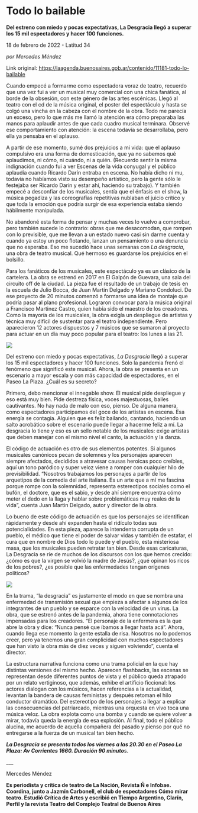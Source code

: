# Todo lo bailable

**Del estreno con miedo y pocas expectativas, La Desgracia llegó a superar los 15 mil espectadores y hacer 100 funciones.**

18 de febrero de 2022 - Latitud 34

_por Mercedes Méndez_

Link original: https://laagenda.buenosaires.gob.ar/contenido/11181-todo-lo-bailable



Cuando empecé a formarme como espectadora voraz de teatro, recuerdo que una vez fui a ver un musical muy comercial con una chica fanática, al borde de la obsesión, con este género de las artes escénicas. Llegó al teatro con el cd de la música original, el poster del espectáculo y hasta se colgó una vincha en la cabeza con el nombre de la obra. Todo me parecía un exceso, pero lo que más me llamó la atención era cómo preparaba las manos para aplaudir antes de que cada cuadro musical terminara. Observé ese comportamiento con atención: la escena todavía se desarrollaba, pero ella ya pensaba en el aplauso.




A partir de ese momento, sumé dos prejuicios a mi vida: que el aplauso compulsivo era una forma de domesticación, que ya no sabemos qué aplaudimos, ni cómo, ni cuándo, ni a quién. (Recuerdo sentir la misma indignación cuando fui a ver Escenas de la vida conyugal y el público aplaudía cuando Ricardo Darín entraba en escena. No había dicho ni mu, todavía no habíamos visto su desempeño artístico, pero la gente sólo le festejaba ser Ricardo Darín y estar ahí, haciendo su trabajo). Y también empecé a desconfiar de los musicales, sentía que el énfasis en el show, la música pegadiza y las coreografías repetitivas nublaban el juicio crítico y que toda la emoción que podría surgir de esa experiencia estaba siendo hábilmente manipulada.




No abandoné esta forma de pensar y muchas veces lo vuelvo a comprobar, pero también sucede lo contrario: obras que me desacomodan, que rompen con lo previsible, que me llevan a un estado nuevo casi sin darme cuenta y cuando ya estoy un poco flotando, lanzan un pensamiento o una denuncia que no esperaba. Eso me sucedió hace unas semanas con *La desgracia*, una obra de teatro musical. Qué hermoso es guardarse los prejuicios en el bolsillo.




Para los fanáticos de los musicales, este espectáculo ya es un clásico de la cartelera. La obra se estrenó en 2017 en El Galpón de Guevara, una sala del circuito off de la ciudad. La pieza fue el resultado de un trabajo de tesis en la escuela de Julio Bocca, de Juan Martin Delgado y Mariano Condoluci. De ese proyecto de 20 minutos comenzó a formarse una idea de montaje que podría pasar al plano profesional. Lograron convocar para la música original a Francisco Martinez Castro, quien había sido el maestro de los creadores. Como la mayoría de los musicales, la obra exigía un despliegue de artistas y técnica muy difícil de sustentar para el teatro independiente. Pero aparecieron 12 actores dispuestos y 7 músicos que se sumaron al proyecto para actuar en un día muy poco popular para el teatro: los lunes a las 21.




![](https://cdn.feater.me/files/images/150286/100e938f-3697-4c3f-947b-afb8edaa31ee.png)




Del estreno con miedo y pocas expectativas, *La Desgracia* llegó a superar los 15 mil espectadores y hacer 100 funciones. Solo la pandemia frenó el fenómeno que significó este musical. Ahora, la obra se presenta en un escenario a mayor escala y con más capacidad de espectadores, en el Paseo La Plaza. ¿Cuál es su secreto?




Primero, debo mencionar el innegable show. El musical pide despliegue y eso está muy bien. Pide destreza física, voces majestuosas, bailes cautivantes. No hay nada de malo con eso, pienso. De alguna manera, como espectadores participamos del goce de los artistas en escena. Esa energía se contagia. Alguien que es feliz bailando, cantando, haciendo un salto acrobático sobre el escenario puede llegar a hacerme feliz a mí. La desgracia lo tiene y eso es un sello notable de los musicales: exige artistas que deben manejar con el mismo nivel el canto, la actuación y la danza.




El código de actuación es otro de sus elementos potentes. Si algunos musicales canónicos pecan de solemnes y los personajes aparecen siempre afectados, decididos a atravesar causas heroicas poco creíbles, aquí un tono paródico y super veloz viene a romper con cualquier hilo de previsibilidad. “Nosotros trabajamos los personajes a partir de los arquetipos de la comedia del arte italiana. Es un arte que a mí me fascina porque rompe con la solemnidad, representa estereotipos sociales como el bufón, el doctore, que es el sabio, y desde ahí siempre encuentra cómo meter el dedo en la llaga y hablar sobre problemáticas muy reales de la vida”, cuenta Juan Martin Delgado, autor y director de la obra.




Lo bueno de este código de actuación es que los personajes se identifican rápidamente y desde ahí expanden hasta el ridículo todas sus potencialidades. En esta pieza, aparece la intendenta corrupta de un pueblo, el médico que tiene el poder de salvar vidas y también de estafar, el cura que en nombre de Dios todo lo puede y el pueblo, esta misteriosa masa, que los musicales pueden retratar tan bien. Desde esas caricaturas, La Desgracia se ríe de muchos de los discursos con los que hemos crecido: ¿cómo es que la virgen se volvió la madre de Jesús?, ¿qué opinan los ricos de los pobres?, ¿es posible que las enfermedades tengan orígenes políticos?




![](https://cdn.feater.me/files/images/150284/3ab20624-5244-4535-ba6b-755ad88e39d9.png)




En la trama, “la desgracia” es justamente el modo en que se nombra una enfermedad de transmisión sexual que empieza a afectar a algunos de los integrantes de un pueblo y se esparce con la velocidad de un virus. La obra, que se estrenó antes de la pandemia, ahora tiene connotaciones impensadas para los creadores. “El personaje de la enfermera es la que abre la obra y dice: “Nunca pensé que íbamos a llegar hasta acá”. Ahora, cuando llega ese momento la gente estalla de risa. Nosotros no lo podemos creer, pero ya tenemos una gran complicidad con muchos espectadores que han visto la obra más de diez veces y siguen volviendo”, cuenta el director.




La estructura narrativa funciona como una trama policial en la que hay distintas versiones del mismo hecho. Aparecen flashbacks, las escenas se representan desde diferentes puntos de vista y el público queda atrapado por un relato vertiginoso, que además, exhibe el artificio ficcional: los actores dialogan con los músicos, hacen referencias a la actualidad, levantan la bandera de causas feministas y después retoman el hilo conductor dramático. Del estereotipo de los personajes a llegar a explicar las consecuencias del patriarcado, mientras una orquesta en vivo toca una música veloz. La obra explota como una bomba y cuando se quiere volver a mirar, todavía queda la energía de esa explosión. Al final, todo el público alucina, me acuerdo de aquella compañera del pasado y pienso por qué no entregarse a la fuerza de un musical tan bien hecho.




***La Desgracia se presenta todos los viernes a las 20.30 en el Paseo La Plaza: Av Corrientes 1660. Duración 90 minuto***s.




\_\_\_




Mercedes Méndez




**Es periodista y crítica de teatro de La Nación, Revista Ñ e Infobae. Coordina, junto a Jazmín Carbonell, el club de espectadores Cómo mirar teatro. Estudió Crítica de Artes y escribió en Tiempo Argentino, Clarín, Perfil y la revista Teatro del Complejo Teatral de Buenos Aires**



